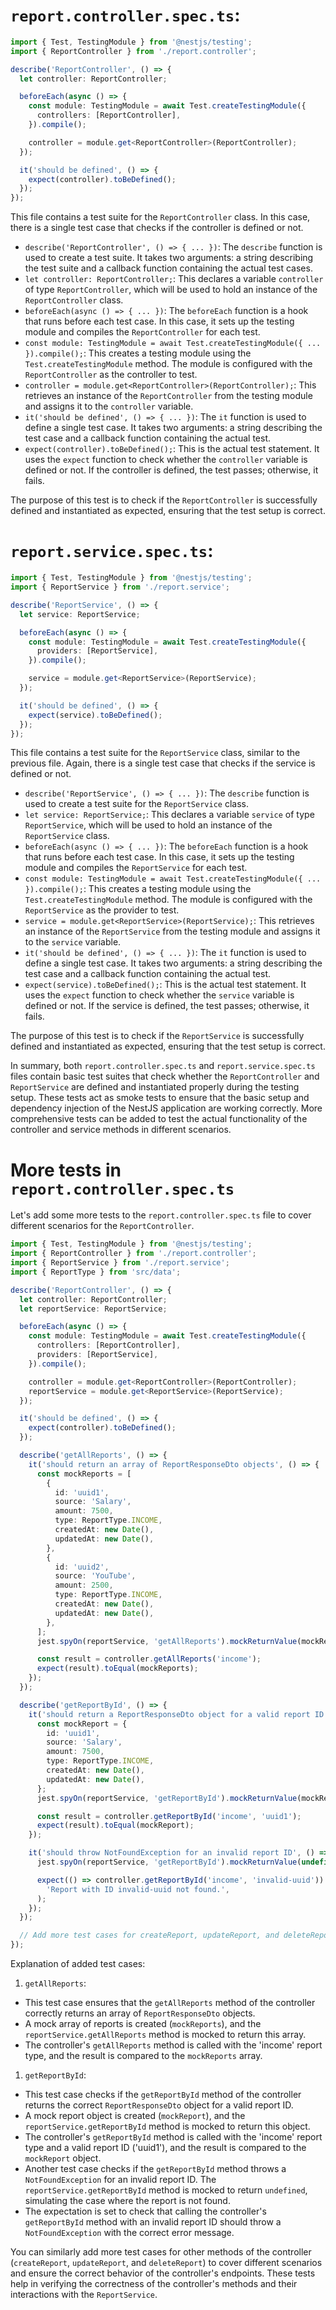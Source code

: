 # `report.controller.spec.ts`:

```typescript
import { Test, TestingModule } from '@nestjs/testing';
import { ReportController } from './report.controller';

describe('ReportController', () => {
  let controller: ReportController;

  beforeEach(async () => {
    const module: TestingModule = await Test.createTestingModule({
      controllers: [ReportController],
    }).compile();

    controller = module.get<ReportController>(ReportController);
  });

  it('should be defined', () => {
    expect(controller).toBeDefined();
  });
});
```



This file contains a test suite for the `ReportController` class. In this case, there is a single test case that checks if the controller is defined or not. 
- `describe('ReportController', () => { ... })`: The `describe` function is used to create a test suite. It takes two arguments: a string describing the test suite and a callback function containing the actual test cases. 
- `let controller: ReportController;`: This declares a variable `controller` of type `ReportController`, which will be used to hold an instance of the `ReportController` class. 
- `beforeEach(async () => { ... })`: The `beforeEach` function is a hook that runs before each test case. In this case, it sets up the testing module and compiles the `ReportController` for each test. 
- `const module: TestingModule = await Test.createTestingModule({ ... }).compile();`: This creates a testing module using the `Test.createTestingModule` method. The module is configured with the `ReportController` as the controller to test. 
- `controller = module.get<ReportController>(ReportController);`: This retrieves an instance of the `ReportController` from the testing module and assigns it to the `controller` variable. 
- `it('should be defined', () => { ... })`: The `it` function is used to define a single test case. It takes two arguments: a string describing the test case and a callback function containing the actual test. 
- `expect(controller).toBeDefined();`: This is the actual test statement. It uses the `expect` function to check whether the `controller` variable is defined or not. If the controller is defined, the test passes; otherwise, it fails.

The purpose of this test is to check if the `ReportController` is successfully defined and instantiated as expected, ensuring that the test setup is correct. 

# `report.service.spec.ts`:

```typescript
import { Test, TestingModule } from '@nestjs/testing';
import { ReportService } from './report.service';

describe('ReportService', () => {
  let service: ReportService;

  beforeEach(async () => {
    const module: TestingModule = await Test.createTestingModule({
      providers: [ReportService],
    }).compile();

    service = module.get<ReportService>(ReportService);
  });

  it('should be defined', () => {
    expect(service).toBeDefined();
  });
});
```



This file contains a test suite for the `ReportService` class, similar to the previous file. Again, there is a single test case that checks if the service is defined or not. 
- `describe('ReportService', () => { ... })`: The `describe` function is used to create a test suite for the `ReportService` class. 
- `let service: ReportService;`: This declares a variable `service` of type `ReportService`, which will be used to hold an instance of the `ReportService` class. 
- `beforeEach(async () => { ... })`: The `beforeEach` function is a hook that runs before each test case. In this case, it sets up the testing module and compiles the `ReportService` for each test. 
- `const module: TestingModule = await Test.createTestingModule({ ... }).compile();`: This creates a testing module using the `Test.createTestingModule` method. The module is configured with the `ReportService` as the provider to test. 
- `service = module.get<ReportService>(ReportService);`: This retrieves an instance of the `ReportService` from the testing module and assigns it to the `service` variable. 
- `it('should be defined', () => { ... })`: The `it` function is used to define a single test case. It takes two arguments: a string describing the test case and a callback function containing the actual test. 
- `expect(service).toBeDefined();`: This is the actual test statement. It uses the `expect` function to check whether the `service` variable is defined or not. If the service is defined, the test passes; otherwise, it fails.

The purpose of this test is to check if the `ReportService` is successfully defined and instantiated as expected, ensuring that the test setup is correct.

In summary, both `report.controller.spec.ts` and `report.service.spec.ts` files contain basic test suites that check whether the `ReportController` and `ReportService` are defined and instantiated properly during the testing setup. These tests act as smoke tests to ensure that the basic setup and dependency injection of the NestJS application are working correctly. More comprehensive tests can be added to test the actual functionality of the controller and service methods in different scenarios.

# More tests in `report.controller.spec.ts`
Let's add some more tests to the `report.controller.spec.ts` file to cover different scenarios for the `ReportController`.

```typescript
import { Test, TestingModule } from '@nestjs/testing';
import { ReportController } from './report.controller';
import { ReportService } from './report.service';
import { ReportType } from 'src/data';

describe('ReportController', () => {
  let controller: ReportController;
  let reportService: ReportService;

  beforeEach(async () => {
    const module: TestingModule = await Test.createTestingModule({
      controllers: [ReportController],
      providers: [ReportService],
    }).compile();

    controller = module.get<ReportController>(ReportController);
    reportService = module.get<ReportService>(ReportService);
  });

  it('should be defined', () => {
    expect(controller).toBeDefined();
  });

  describe('getAllReports', () => {
    it('should return an array of ReportResponseDto objects', () => {
      const mockReports = [
        {
          id: 'uuid1',
          source: 'Salary',
          amount: 7500,
          type: ReportType.INCOME,
          createdAt: new Date(),
          updatedAt: new Date(),
        },
        {
          id: 'uuid2',
          source: 'YouTube',
          amount: 2500,
          type: ReportType.INCOME,
          createdAt: new Date(),
          updatedAt: new Date(),
        },
      ];
      jest.spyOn(reportService, 'getAllReports').mockReturnValue(mockReports);

      const result = controller.getAllReports('income');
      expect(result).toEqual(mockReports);
    });
  });

  describe('getReportById', () => {
    it('should return a ReportResponseDto object for a valid report ID', () => {
      const mockReport = {
        id: 'uuid1',
        source: 'Salary',
        amount: 7500,
        type: ReportType.INCOME,
        createdAt: new Date(),
        updatedAt: new Date(),
      };
      jest.spyOn(reportService, 'getReportById').mockReturnValue(mockReport);

      const result = controller.getReportById('income', 'uuid1');
      expect(result).toEqual(mockReport);
    });

    it('should throw NotFoundException for an invalid report ID', () => {
      jest.spyOn(reportService, 'getReportById').mockReturnValue(undefined);

      expect(() => controller.getReportById('income', 'invalid-uuid')).toThrowError(
        'Report with ID invalid-uuid not found.',
      );
    });
  });

  // Add more test cases for createReport, updateReport, and deleteReport methods...
});
```



Explanation of added test cases: 
1. `getAllReports`: 
- This test case ensures that the `getAllReports` method of the controller correctly returns an array of `ReportResponseDto` objects. 
- A mock array of reports is created (`mockReports`), and the `reportService.getAllReports` method is mocked to return this array. 
- The controller's `getAllReports` method is called with the 'income' report type, and the result is compared to the `mockReports` array. 
1. `getReportById`: 
- This test case checks if the `getReportById` method of the controller returns the correct `ReportResponseDto` object for a valid report ID. 
- A mock report object is created (`mockReport`), and the `reportService.getReportById` method is mocked to return this object. 
- The controller's `getReportById` method is called with the 'income' report type and a valid report ID ('uuid1'), and the result is compared to the `mockReport` object. 
- Another test case checks if the `getReportById` method throws a `NotFoundException` for an invalid report ID. The `reportService.getReportById` method is mocked to return `undefined`, simulating the case where the report is not found. 
- The expectation is set to check that calling the controller's `getReportById` method with an invalid report ID should throw a `NotFoundException` with the correct error message.

You can similarly add more test cases for other methods of the controller (`createReport`, `updateReport`, and `deleteReport`) to cover different scenarios and ensure the correct behavior of the controller's endpoints. These tests help in verifying the correctness of the controller's methods and their interactions with the `ReportService`. 